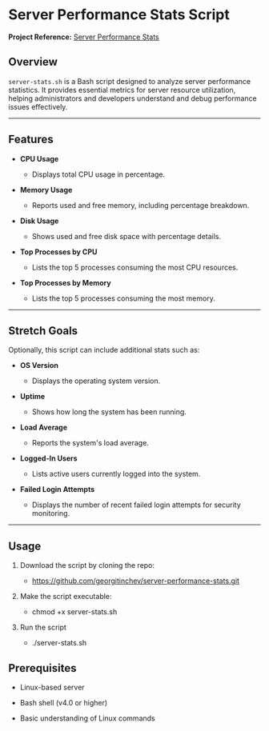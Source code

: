 # Server Performance Stats Script

**Project Reference:** [Server Performance Stats](https://roadmap.sh/projects/server-stats)

## Overview

`server-stats.sh` is a Bash script designed to analyze server performance statistics. It provides essential metrics for server resource utilization, helping administrators and developers understand and debug performance issues effectively.

---

## Features

- **CPU Usage**
  - Displays total CPU usage in percentage.

- **Memory Usage**
  - Reports used and free memory, including percentage breakdown.

- **Disk Usage**
  - Shows used and free disk space with percentage details.

- **Top Processes by CPU**
  - Lists the top 5 processes consuming the most CPU resources.

- **Top Processes by Memory**
  - Lists the top 5 processes consuming the most memory.

---

## Stretch Goals

Optionally, this script can include additional stats such as:

- **OS Version**
  - Displays the operating system version.

- **Uptime**
  - Shows how long the system has been running.

- **Load Average**
  - Reports the system's load average.

- **Logged-In Users**
  - Lists active users currently logged into the system.

- **Failed Login Attempts**
  - Displays the number of recent failed login attempts for security monitoring.

---

## Usage

1. Download the script by cloning the repo:
   - https://github.com/georgitinchev/server-performance-stats.git

3. Make the script executable:
   - chmod +x server-stats.sh

4. Run the script
   - ./server-stats.sh

## Prerequisites

- Linux-based server

- Bash shell (v4.0 or higher)

- Basic understanding of Linux commands

